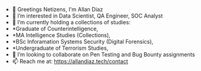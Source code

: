 - 👋 Greetings Netizens, I'm Allan Diaz
- 👀 I’m interested in Data Scientist, QA Engineer, SOC Analyst 
- 🌱 I’m currently holding a collections of studies:
- *Graduate of Counterintelligence,
- *MA Intelligence Studies (Collections),
- *BSc Inforamation Systems Security (Digital Forensics),
- *Undergraduate of Terrorism Studies, 
- 💞️ I’m looking to collaborate on Pen Testing and Bug Bounty assignments
- 📫 Reach me at: https://allandiaz.tech/contact

<!---
InfoSecByDiaz/InfoSecByDiaz is a ✨ special ✨ repository because its `README.md` (this file) appears on your GitHub profile.
You can click the Preview link to take a look at your changes.
--->
